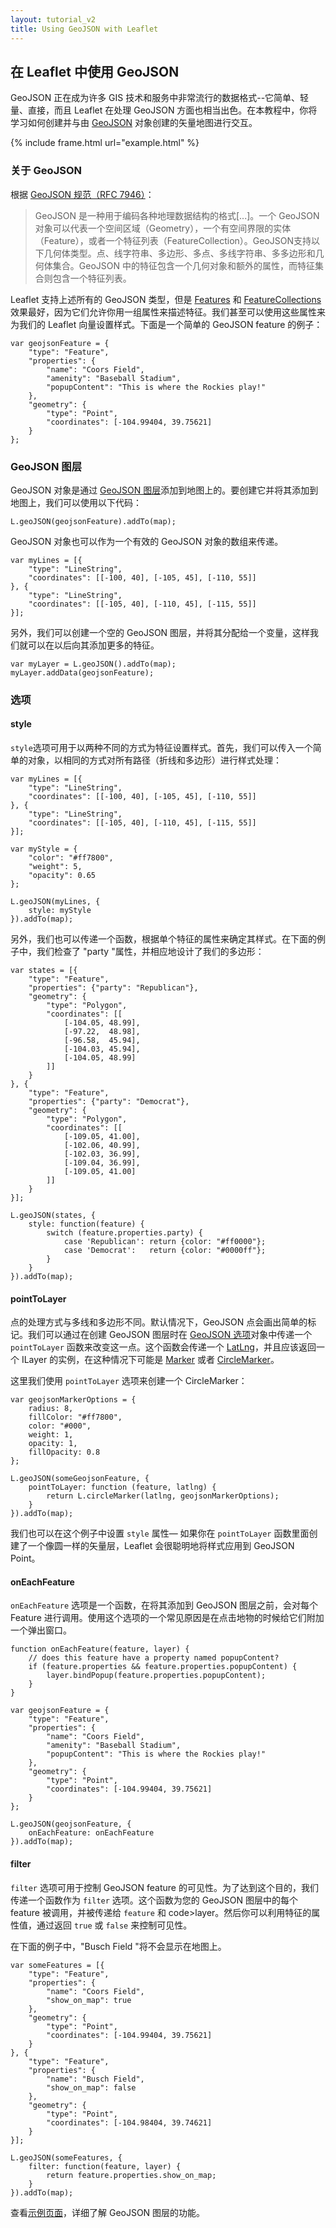 ```yaml
---
layout: tutorial_v2
title: Using GeoJSON with Leaflet
---
```


<h2>在 Leaflet 中使用 GeoJSON</h2>

<p>GeoJSON 正在成为许多 GIS 技术和服务中非常流行的数据格式--它简单、轻量、直接，而且 Leaflet 在处理 GeoJSON 方面也相当出色。在本教程中，你将学习如何创建并与由 <a href="https://tools.ietf.org/html/rfc7946">GeoJSON</a> 对象创建的矢量地图进行交互。</p>

{% include frame.html url="example.html" %}

<h3>关于 GeoJSON</h3>

<p>根据 <a href="https://tools.ietf.org/html/rfc7946">GeoJSON 规范（RFC 7946）</a>：</p>

<blockquote>GeoJSON 是一种用于编码各种地理数据结构的格式[...]。一个 GeoJSON 对象可以代表一个空间区域（Geometry），一个有空间界限的实体（Feature），或者一个特征列表（FeatureCollection）。GeoJSON支持以下几何体类型。点、线字符串、多边形、多点、多线字符串、多多边形和几何体集合。GeoJSON 中的特征包含一个几何对象和额外的属性，而特征集合则包含一个特征列表。</blockquote>

<p>Leaflet 支持上述所有的 GeoJSON 类型，但是 <a href="https://tools.ietf.org/html/rfc7946#section-3.2">Features</a> 和 <a href="https://tools.ietf.org/html/rfc7946#section-3.3">FeatureCollections</a> 效果最好，因为它们允许你用一组属性来描述特征。我们甚至可以使用这些属性来为我们的 Leaflet 向量设置样式。下面是一个简单的 GeoJSON feature 的例子：</p>

<pre><code>var geojsonFeature = {
	"type": "Feature",
	"properties": {
		"name": "Coors Field",
		"amenity": "Baseball Stadium",
		"popupContent": "This is where the Rockies play!"
	},
	"geometry": {
		"type": "Point",
		"coordinates": [-104.99404, 39.75621]
	}
};
</code></pre>

<h3>GeoJSON 图层</h3>

<p>GeoJSON 对象是通过 <a href="/reference.html#geojson">GeoJSON 图层</a>添加到地图上的。要创建它并将其添加到地图上，我们可以使用以下代码：</p>

<pre><code>L.geoJSON(geojsonFeature).addTo(map);</code></pre>

<p>GeoJSON 对象也可以作为一个有效的 GeoJSON 对象的数组来传递。</p>

<pre><code>var myLines = [{
	"type": "LineString",
	"coordinates": [[-100, 40], [-105, 45], [-110, 55]]
}, {
	"type": "LineString",
	"coordinates": [[-105, 40], [-110, 45], [-115, 55]]
}];
</code></pre>

<p>另外，我们可以创建一个空的 GeoJSON 图层，并将其分配给一个变量，这样我们就可以在以后向其添加更多的特征。</p>

<pre><code>var myLayer = L.geoJSON().addTo(map);
myLayer.addData(geojsonFeature);
</code></pre>

<h3>选项</h3>

<h4>style</h4>

<p><code>style</code>选项可用于以两种不同的方式为特征设置样式。首先，我们可以传入一个简单的对象，以相同的方式对所有路径（折线和多边形）进行样式处理：</p>

<pre><code>var myLines = [{
	"type": "LineString",
	"coordinates": [[-100, 40], [-105, 45], [-110, 55]]
}, {
	"type": "LineString",
	"coordinates": [[-105, 40], [-110, 45], [-115, 55]]
}];

var myStyle = {
	"color": "#ff7800",
	"weight": 5,
	"opacity": 0.65
};

L.geoJSON(myLines, {
	style: myStyle
}).addTo(map);</code></pre>

<p>另外，我们也可以传递一个函数，根据单个特征的属性来确定其样式。在下面的例子中，我们检查了 "party "属性，并相应地设计了我们的多边形：</p>

<pre><code>var states = [{
	"type": "Feature",
	"properties": {"party": "Republican"},
	"geometry": {
		"type": "Polygon",
		"coordinates": [[
			[-104.05, 48.99],
			[-97.22,  48.98],
			[-96.58,  45.94],
			[-104.03, 45.94],
			[-104.05, 48.99]
		]]
	}
}, {
	"type": "Feature",
	"properties": {"party": "Democrat"},
	"geometry": {
		"type": "Polygon",
		"coordinates": [[
			[-109.05, 41.00],
			[-102.06, 40.99],
			[-102.03, 36.99],
			[-109.04, 36.99],
			[-109.05, 41.00]
		]]
	}
}];

L.geoJSON(states, {
	style: function(feature) {
		switch (feature.properties.party) {
			case 'Republican': return {color: "#ff0000"};
			case 'Democrat':   return {color: "#0000ff"};
		}
	}
}).addTo(map);</code></pre>

<h4>pointToLayer</h4>

<p>点的处理方式与多线和多边形不同。默认情况下，GeoJSON 点会画出简单的标记。我们可以通过在创建 GeoJSON 图层时在 <a href="/reference.html#geojson">GeoJSON 选项</a>对象中传递一个 <code>pointToLayer</code> 函数来改变这一点。这个函数会传递一个 <a href="/reference.html#latlng">LatLng</a>，并且应该返回一个 ILayer 的实例，在这种情况下可能是 <a href="/reference.html#marker">Marker</a> 或者 <a href="/reference.html#circlemarker">CircleMarker</a>。</p>

<p>这里我们使用 <code>pointToLayer</code> 选项来创建一个 CircleMarker：</p>

<pre><code>var geojsonMarkerOptions = {
	radius: 8,
	fillColor: "#ff7800",
	color: "#000",
	weight: 1,
	opacity: 1,
	fillOpacity: 0.8
};

L.geoJSON(someGeojsonFeature, {
	pointToLayer: function (feature, latlng) {
		return L.circleMarker(latlng, geojsonMarkerOptions);
	}
}).addTo(map);</code></pre>

<p>我们也可以在这个例子中设置 <code>style</code> 属性&mdash; 如果你在 <code>pointToLayer</code> 函数里面创建了一个像圆一样的矢量层，Leaflet 会很聪明地将样式应用到 GeoJSON Point。</p>

<h4>onEachFeature</h4>

<p><code>onEachFeature</code> 选项是一个函数，在将其添加到 GeoJSON 图层之前，会对每个 Feature 进行调用。使用这个选项的一个常见原因是在点击地物的时候给它们附加一个弹出窗口。</p>

<pre><code>function onEachFeature(feature, layer) {
	// does this feature have a property named popupContent?
	if (feature.properties &amp;&amp; feature.properties.popupContent) {
		layer.bindPopup(feature.properties.popupContent);
	}
}

var geojsonFeature = {
	"type": "Feature",
	"properties": {
		"name": "Coors Field",
		"amenity": "Baseball Stadium",
		"popupContent": "This is where the Rockies play!"
	},
	"geometry": {
		"type": "Point",
		"coordinates": [-104.99404, 39.75621]
	}
};

L.geoJSON(geojsonFeature, {
	onEachFeature: onEachFeature
}).addTo(map);</code></pre>

<h4>filter</h4>

<p><code>filter</code> 选项可用于控制 GeoJSON feature 的可见性。为了达到这个目的，我们传递一个函数作为 <code>filter</code> 选项。这个函数为您的 GeoJSON 图层中的每个 feature 被调用，并被传递给 <code>feature</code> 和 code>layer</code>。然后你可以利用特征的属性值，通过返回 <code>true</code> 或 <code>false</code> 来控制可见性。</p>

<p>在下面的例子中，"Busch Field "将不会显示在地图上。</p>

<pre><code>var someFeatures = [{
	"type": "Feature",
	"properties": {
		"name": "Coors Field",
		"show_on_map": true
	},
	"geometry": {
		"type": "Point",
		"coordinates": [-104.99404, 39.75621]
	}
}, {
	"type": "Feature",
	"properties": {
		"name": "Busch Field",
		"show_on_map": false
	},
	"geometry": {
		"type": "Point",
		"coordinates": [-104.98404, 39.74621]
	}
}];

L.geoJSON(someFeatures, {
	filter: function(feature, layer) {
		return feature.properties.show_on_map;
	}
}).addTo(map);</code></pre>

<p>查看<a href="example.html">示例页面</a>，详细了解 GeoJSON 图层的功能。</p>
